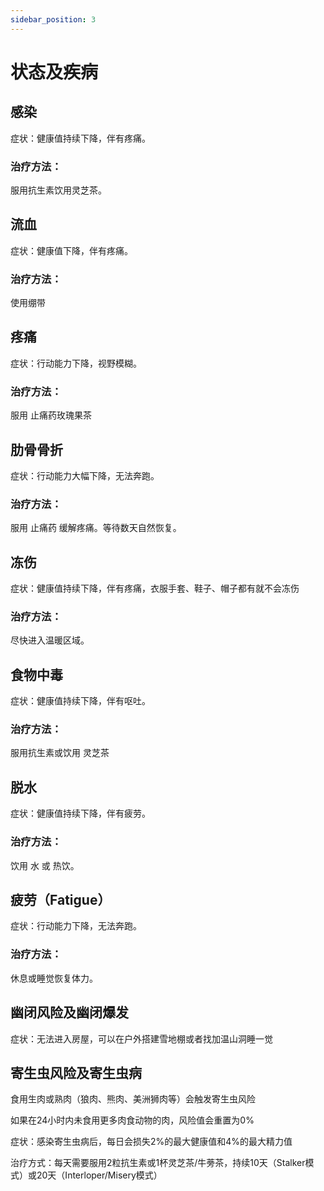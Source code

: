```yaml
---
sidebar_position: 3
---
```


# 状态及疾病

## 感染

症状：健康值持续下降，伴有疼痛。

### 治疗方法：

服用抗生素饮用灵芝茶。

## 流血
症状：健康值下降，伴有疼痛。

### 治疗方法：
使用绷带

## 疼痛
症状：行动能力下降，视野模糊。

### 治疗方法：
服用 止痛药玫瑰果茶

## 肋骨骨折
症状：行动能力大幅下降，无法奔跑。

### 治疗方法：
服用 止痛药 缓解疼痛。等待数天自然恢复。

## 冻伤

症状：健康值持续下降，伴有疼痛，衣服手套、鞋子、帽子都有就不会冻伤
### 治疗方法：
尽快进入温暖区域。

##  食物中毒
症状：健康值持续下降，伴有呕吐。

### 治疗方法：

服用抗生素或饮用 灵芝茶

## 脱水

症状：健康值持续下降，伴有疲劳。

### 治疗方法：

饮用 水 或 热饮。

## 疲劳（Fatigue）

症状：行动能力下降，无法奔跑。

### 治疗方法：

休息或睡觉恢复体力。

## 幽闭风险及幽闭爆发

症状：无法进入房屋，可以在户外搭建雪地棚或者找加温山洞睡一觉

## 寄生虫风险及寄生虫病

食用生肉或熟肉（狼肉、熊肉、美洲狮肉等）会触发寄生虫风险

如果在24小时内未食用更多肉食动物的肉，风险值会重置为0%

症状：感染寄生虫病后，每日会损失2%的最大健康值和4%的最大精力值

治疗方式：每天需要服用2粒抗生素或1杯灵芝茶/牛蒡茶，持续10天（Stalker模式）或20天（Interloper/Misery模式）

